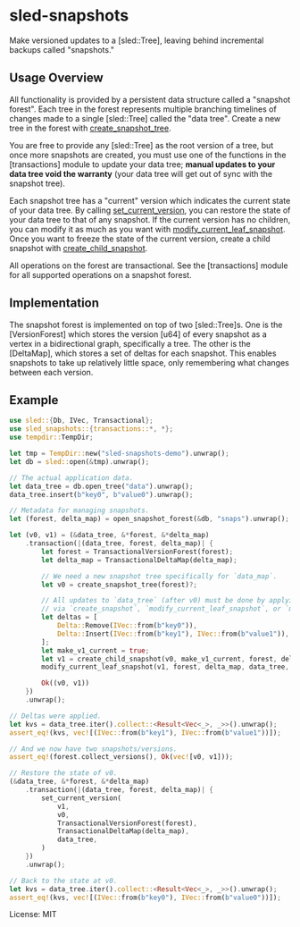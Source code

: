 # sled-snapshots

Make versioned updates to a [sled::Tree], leaving behind incremental backups called "snapshots."

## Usage Overview

All functionality is provided by a persistent data structure called a "snapshot forest". Each tree in the forest represents
multiple branching timelines of changes made to a single [sled::Tree] called the "data tree". Create a new tree in the
forest with [create_snapshot_tree](crate::transactions::create_snapshot_tree).

You are free to provide any [sled::Tree] as the root version of a tree, but once more snapshots are created, you must use
one of the functions in the [transactions] module to update your data tree; **manual updates to your data tree void the
warranty** (your data tree will get out of sync with the snapshot tree).

Each snapshot tree has a "current" version which indicates the current state of your data tree. By calling
[set_current_version](crate::transactions::set_current_version), you can restore the state of your data tree to that of any
snapshot. If the current version has no children, you can modify it as much as you want with
[modify_current_leaf_snapshot](crate::transactions::modify_current_leaf_snapshot). Once you want to freeze the state of the
current version, create a child snapshot with [create_child_snapshot](crate::transactions::create_child_snapshot).

All operations on the forest are transactional. See the [transactions] module for all supported operations on a snapshot
forest.

## Implementation

The snapshot forest is implemented on top of two [sled::Tree]s. One is the [VersionForest] which stores the version [u64] of
every snapshot as a vertex in a bidirectional graph, specifically a tree. The other is the [DeltaMap], which stores a set of
deltas for each snapshot. This enables snapshots to take up relatively little space, only remembering what changes between
each version.

## Example

```rust
use sled::{Db, IVec, Transactional};
use sled_snapshots::{transactions::*, *};
use tempdir::TempDir;

let tmp = TempDir::new("sled-snapshots-demo").unwrap();
let db = sled::open(&tmp).unwrap();

// The actual application data.
let data_tree = db.open_tree("data").unwrap();
data_tree.insert(b"key0", b"value0").unwrap();

// Metadata for managing snapshots.
let (forest, delta_map) = open_snapshot_forest(&db, "snaps").unwrap();

let (v0, v1) = (&data_tree, &*forest, &*delta_map)
    .transaction(|(data_tree, forest, delta_map)| {
        let forest = TransactionalVersionForest(forest);
        let delta_map = TransactionalDeltaMap(delta_map);

        // We need a new snapshot tree specifically for `data_map`.
        let v0 = create_snapshot_tree(forest)?;

        // All updates to `data_tree` (after v0) must be done by applying `Delta`s
        // via `create_snapshot`, `modify_current_leaf_snapshot`, or `modify_leaf_snapshot`.
        let deltas = [
            Delta::Remove(IVec::from(b"key0")),
            Delta::Insert(IVec::from(b"key1"), IVec::from(b"value1")),
        ];
        let make_v1_current = true;
        let v1 = create_child_snapshot(v0, make_v1_current, forest, delta_map)?;
        modify_current_leaf_snapshot(v1, forest, delta_map, data_tree, &deltas)?;

        Ok((v0, v1))
    })
    .unwrap();

// Deltas were applied.
let kvs = data_tree.iter().collect::<Result<Vec<_>, _>>().unwrap();
assert_eq!(kvs, vec![(IVec::from(b"key1"), IVec::from(b"value1"))]);

// And we now have two snapshots/versions.
assert_eq!(forest.collect_versions(), Ok(vec![v0, v1]));

// Restore the state of v0.
(&data_tree, &*forest, &*delta_map)
    .transaction(|(data_tree, forest, delta_map)| {
        set_current_version(
            v1,
            v0,
            TransactionalVersionForest(forest),
            TransactionalDeltaMap(delta_map),
            data_tree,
        )
    })
    .unwrap();

// Back to the state at v0.
let kvs = data_tree.iter().collect::<Result<Vec<_>, _>>().unwrap();
assert_eq!(kvs, vec![(IVec::from(b"key0"), IVec::from(b"value0"))]);
```

License: MIT
